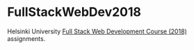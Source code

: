 # FullStackWebDev2018

Helsinki University [Full Stack Web Development Course (2018)](https://fullstackopen.github.io/) assignments. 
